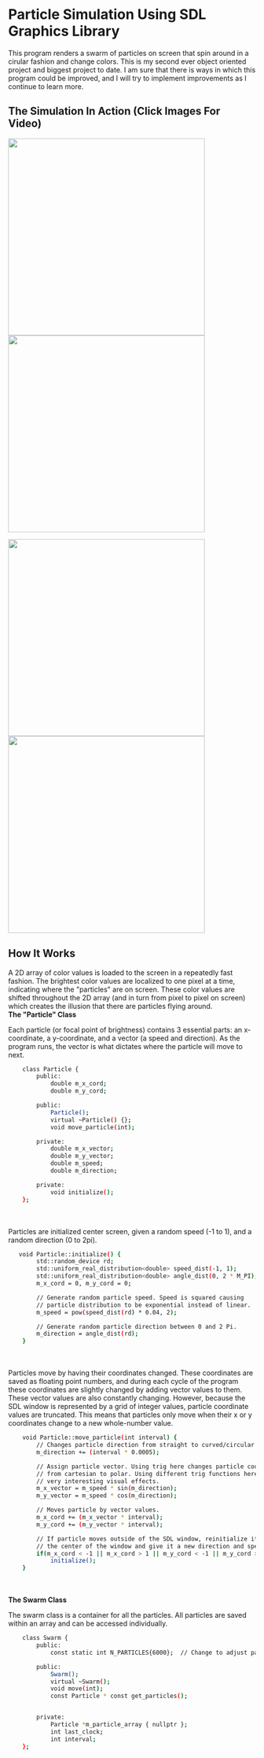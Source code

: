 
# Particle Simulation Using SDL Graphics Library

This program renders a swarm of particles on screen that spin around in a cirular fashion and change colors. This is my second ever object oriented project and biggest project to date. I am sure that there is ways in which this program could be improved, and I will try to implement improvements as I continue to learn more.

<h2>The Simulation In Action (Click Images For Video)</h2>
<p align="left">
  <a href="https://youtu.be/w7CoTIjSGRQ"><img src="https://s29.postimg.org/daaszf7hz/Screen_Shot_2017_01_16_at_10_10_33_AM.png" width="400px"/></a>
  <a href="https://youtu.be/w7CoTIjSGRQ"><img src="https://s30.postimg.org/wz9c6nwqp/Screen_Shot_2017_01_16_at_10_28_36_AM.png" width="400px"/></a>
</p>
<p align="left">
  <a href="https://youtu.be/w7CoTIjSGRQ"><img src="https://s30.postimg.org/rlw2avxgx/Screen_Shot_2017_01_16_at_10_31_37_AM.png" width="400px"/></a>
  <a href="https://youtu.be/w7CoTIjSGRQ"><img src="https://s30.postimg.org/4vwxhwe9d/Screen_Shot_2017_01_16_at_10_31_57_AM.png" width="400px"/></a>
</p>

<h2>How It Works</h2>
A 2D array of color values is loaded to the screen in a repeatedly fast fashion. The brightest color values are localized to one pixel at a time, indicating where the "particles" are on screen. These color values are shifted throughout the 2D array (and in turn from pixel to pixel on screen) which creates the illusion that there are particles flying around. 

<br>
<b>The "Particle" Class</b>

Each particle (or focal point of brightness) contains 3 essential parts: an x-coordinate, a y-coordinate, and a vector (a speed and direction). As the program runs, the vector is what dictates where the particle will move to next.
```sh
    class Particle {
        public:
            double m_x_cord;
            double m_y_cord;

        public:
            Particle();
            virtual ~Particle() {};
            void move_particle(int);

        private:
            double m_x_vector;
            double m_y_vector;
            double m_speed;
            double m_direction;

        private:
            void initialize();
    };

```
<br><br>
Particles are initialized center screen, given a random speed (-1 to 1), and a random direction (0 to 2pi).
```sh
   void Particle::initialize() {
        std::random_device rd;
        std::uniform_real_distribution<double> speed_dist(-1, 1);
        std::uniform_real_distribution<double> angle_dist(0, 2 * M_PI);
        m_x_cord = 0, m_y_cord = 0;

        // Generate random particle speed. Speed is squared causing
        // particle distribution to be exponential instead of linear.
        m_speed = pow(speed_dist(rd) * 0.04, 2);

        // Generate random particle direction between 0 and 2 Pi.
        m_direction = angle_dist(rd);
    }
```
<br><br>
Particles move by having their coordinates changed. These coordinates are saved as floating point numbers, and during each cycle of the program these coordinates are slightly changed by adding vector values to them. These vector values are also constantly changing. However, because the SDL window is represented by a grid of integer values, particle coordinate values are truncated. This means that particles only move when their x or y coordinates change to a new whole-number value. 
```sh
    void Particle::move_particle(int interval) {
        // Changes particle direction from straight to curved/circular.
        m_direction += (interval * 0.0005);

        // Assign particle vector. Using trig here changes particle coordinates
        // from cartesian to polar. Using different trig functions here can cause
        // very interesting visual effects.
        m_x_vector = m_speed * sin(m_direction);
        m_y_vector = m_speed * cos(m_direction);

        // Moves particle by vector values.
        m_x_cord += (m_x_vector * interval);
        m_y_cord += (m_y_vector * interval);

        // If particle moves outside of the SDL window, reinitialize it to
        // the center of the window and give it a new direction and speed.
        if(m_x_cord < -1 || m_x_cord > 1 || m_y_cord < -1 || m_y_cord >1)
            initialize();
    }
```
<br><br>
<b>The Swarm Class</b>

The swarm class is a container for all the particles. All particles are saved within an array and can be accessed individually.
```sh
    class Swarm {
        public:
            const static int N_PARTICLES{6000};  // Change to adjust particle count.

        public:
            Swarm();
            virtual ~Swarm();
            void move(int);
            const Particle * const get_particles();


        private:
            Particle *m_particle_array { nullptr };
            int last_clock;
            int interval;
    };
```
